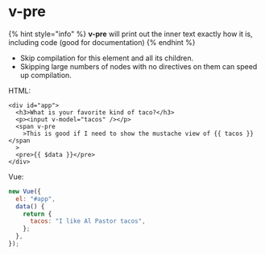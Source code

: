 # v-pre

{% hint style="info" %}
**v-pre** will print out the inner text exactly how it is, including code \(good for documentation\)
{% endhint %}

* Skip compilation for this element and all its children. 
* Skipping large numbers of nodes with no directives on them can speed up compilation.

HTML:

```markup
<div id="app">
  <h3>What is your favorite kind of taco?</h3>
  <p><input v-model="tacos" /></p>
  <span v-pre
    >This is good if I need to show the mustache view of {{ tacos }}</span
  >
  <pre>{{ $data }}</pre>
</div>
```

Vue:

```javascript
new Vue({
  el: "#app",
  data() {
    return {
      tacos: "I like Al Pastor tacos",
    };
  },
});
```

